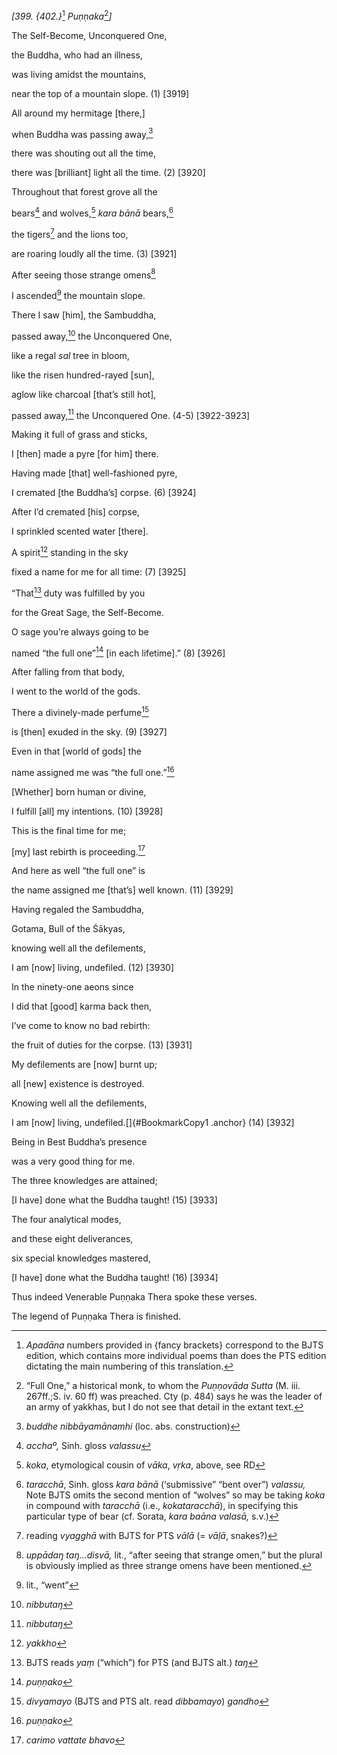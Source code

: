 *\[399. {402.}*[^1] *Puṇṇaka*[^2]*\]*

The Self-Become, Unconquered One,

the Buddha, who had an illness,

was living amidst the mountains,

near the top of a mountain slope. (1) \[3919\]

All around my hermitage \[there,\]

when Buddha was passing away,[^3]

there was shouting out all the time,

there was \[brilliant\] light all the time. (2) \[3920\]

Throughout that forest grove all the

bears[^4] and wolves,[^5] *kara bānā* bears,[^6]

the tigers[^7] and the lions too,

are roaring loudly all the time. (3) \[3921\]

After seeing those strange omens[^8]

I ascended[^9] the mountain slope.

There I saw \[him\], the Sambuddha,

passed away,[^10] the Unconquered One,

like a regal *sal* tree in bloom,

like the risen hundred-rayed \[sun\],

aglow like charcoal \[that’s still hot\],

passed away,[^11] the Unconquered One. (4-5) \[3922-3923\]

Making it full of grass and sticks,

I \[then\] made a pyre \[for him\] there.

Having made \[that\] well-fashioned pyre,

I cremated \[the Buddha’s\] corpse. (6) \[3924\]

After I’d cremated \[his\] corpse,

I sprinkled scented water \[there\].

A spirit[^12] standing in the sky

fixed a name for me for all time: (7) \[3925\]

“That[^13] duty was fulfilled by you

for the Great Sage, the Self-Become.

O sage you’re always going to be

named “the full one”[^14] \[in each lifetime\].” (8) \[3926\]

After falling from that body,

I went to the world of the gods.

There a divinely-made perfume[^15]

is \[then\] exuded in the sky. (9) \[3927\]

Even in that \[world of gods\] the

name assigned me was “the full one.”[^16]

\[Whether\] born human or divine,

I fulfill \[all\] my intentions. (10) \[3928\]

This is the final time for me;

\[my\] last rebirth is proceeding.[^17]

And here as well “the full one” is

the name assigned me \[that’s\] well known. (11) \[3929\]

Having regaled the Sambuddha,

Gotama, Bull of the Śākyas,

knowing well all the defilements,

I am \[now\] living, undefiled. (12) \[3930\]

In the ninety-one aeons since

I did that \[good\] karma back then,

I’ve come to know no bad rebirth:

the fruit of duties for the corpse. (13) \[3931\]

My defilements are \[now\] burnt up;

all \[new\] existence is destroyed.

Knowing well all the defilements,

I am \[now\] living, undefiled.[]{#BookmarkCopy1 .anchor} (14) \[3932\]

Being in Best Buddha’s presence

was a very good thing for me.

The three knowledges are attained;

\[I have\] done what the Buddha taught! (15) \[3933\]

The four analytical modes,

and these eight deliverances,

six special knowledges mastered,

\[I have\] done what the Buddha taught! (16) \[3934\]

Thus indeed Venerable Puṇṇaka Thera spoke these verses.

The legend of Puṇṇaka Thera is finished.

[^1]: *Apadāna* numbers provided in {fancy brackets} correspond to the
    BJTS edition, which contains more individual poems than does the PTS
    edition dictating the main numbering of this translation.

[^2]: “Full One,” a historical monk, to whom the *Puṇṇovāda Sutta* (M.
    iii. 267ff.;S. iv. 60 ff) was preached. Cty (p. 484) says he was the
    leader of an army of yakkhas, but I do not see that detail in the
    extant text.

[^3]: *buddhe nibbāyamānamhi* (loc. abs. construction)

[^4]: *acchaº,* Sinh. gloss *valassu*

[^5]: *koka*, etymological cousin of *vāka*, *vṛka*, above, see RD

[^6]: *taracchā*, Sinh. gloss *kara bānā* (‘submissive” “bent over”)
    *valassu,* Note BJTS omits the second mention of “wolves” so may be
    taking *koka* in compound with *taracchā* (i.e., *kokataracchā*), in
    specifying this particular type of bear (cf. Sorata, *kara baāna
    valasā,* s.v.)

[^7]: reading *vyagghā* with BJTS for PTS *vālā* (= *vāḷā*, snakes?)

[^8]: *uppādaŋ taŋ...disvā,* lit., “after seeing that strange omen,” but
    the plural is obviously implied as three strange omens have been
    mentioned.

[^9]: lit., “went”

[^10]: *nibbutaŋ*

[^11]: *nibbutaŋ*

[^12]: *yakkho*

[^13]: BJTS reads *yaṃ* (“which”) for PTS (and BJTS alt.) *taŋ*

[^14]: *puṇṇako*

[^15]: *divyamayo* (BJTS and PTS alt. read *dibbamayo*) *gandho*

[^16]: *puṇṇako*

[^17]: *carimo vattate bhavo*
